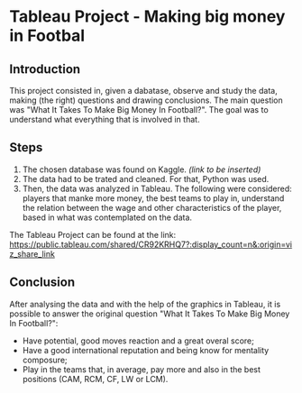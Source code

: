 
# Tableau Project - Making big money in Footbal

## Introduction

This project consisted in, given a dabatase, observe and study the data, making (the right) questions and drawing conclusions. 
The main question was "What It Takes To Make Big Money In Football?". The goal was to understand what everything that is involved in that.

## Steps

1. The chosen database was found on Kaggle. _(link to be inserted)_
2. The data had to be trated and cleaned. For that, Python was used.
3. Then, the data was analyzed in Tableau. The following were considered: players that manke more money, the best teams to play in, understand the relation between the wage and other characteristics of the player, based in what was contemplated on the data.

The Tableau Project can be found at the link: https://public.tableau.com/shared/CR92KRHQ7?:display_count=n&:origin=viz_share_link

## Conclusion

After analysing the data and with the help of the graphics in Tableau, it is possible to answer the original question "What It Takes To Make Big Money In Football?":
- Have potential, good moves reaction and a great overal score;
- Have a good international reputation and being know for mentality composure;
- Play in the teams that, in average, pay more and also in the best positions (CAM, RCM, CF, LW or LCM).
